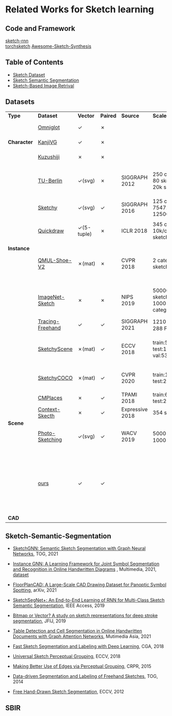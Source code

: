 # Related Works for Sketch learning

## Code and Framework
[sketch-rnn](https://github.com/magenta/magenta/tree/master/magenta/models/sketch_rnn)  
[torchsketch](https://github.com/PengBoXiangShang/torchsketch)
[Awesome-Sketch-Synthesis](https://github.com/MarkMoHR/Awesome-Sketch-Synthesis)


## Table of Contents
* [Sketch Dataset](#Dataset)
* [Sketch Semantic Segmentation](#Sketch-Semantic-Segmentation)
* [Sketch-Based Image Retrival](#SBIR)


## Datasets
<table>
    <tr>
        <td><strong>Type</strong></td>
        <td><strong>Dataset</strong></td>
        <td><strong>Vector</strong></td>
        <td><strong>Paired</strong></td>
        <td><strong>Source</strong></td> 
        <td><strong>Scale</strong></td> 
        <td><strong>Remark</strong></td> 
    </tr>
    <tr>
        <td rowspan="3"><strong>Character</strong></td>
        <td><a href="https://github.com/brendenlake/omniglot/">Omniglot</a></td>
        <td>&check;</td>
        <td>&cross;</td>
        <td></td>
        <td></td>
        <td>Alphabets characters</td>
    </tr>
    <tr>
        <td><a href="http://kanjivg.tagaini.net/">KanjiVG</a></td>
        <td>&check;</td>
        <td>&cross;</td>
        <td></td>
        <td></td>
        <td>Chinese characters</td>
    </tr>
    <tr>
        <td><a href="https://github.com/rois-codh/kmnist">Kuzushiji</a></td>
        <td>&cross;</td>
        <td>&cross;</td>
        <td></td>
        <td></td>
        <td>Japanese characters</td>
    </tr>
    <tr>
        <td rowspan="6"><strong>Instance</strong></td>
        <td><a href="http://cybertron.cg.tu-berlin.de/eitz/projects/classifysketch/">TU-Berlin</a></td>
        <td>&check;(svg)</td>
        <td>&cross;</td>
        <td>SIGGRAPH 2012</td>
        <td>250 categories; 80 sketch/cat; 20k sketches</td>
        <td>第一个大规模的草图数据集、比较形象</td>
    </tr>
    <tr>
        <td><a href="http://sketchy.eye.gatech.edu/">Sketchy</a></td>
        <td>&check;(svg)</td>
        <td>&check;</td>
        <td>SIGGRAPH 2016</td>
        <td>125 categories; 75471 sketches; 12500 images</td>
        <td>每张图片对应5张草图</td>
    </tr>
    <tr>
        <td><a href="https://openreview.net/forum?id=Hy6GHpkCW">Quickdraw</a></td>
        <td>&check;(5-tuple)</td>
        <td>&cross;</td>
        <td>ICLR 2018</td>
        <td>345 categories; 10k/cat; 50M sketches</td>
        <td>数据量大、抽象性高、噪音多</td>
    </tr>
    <tr>
        <td><a href="https://www.eecs.qmul.ac.uk/~qian/Project_cvpr16.html">QMUL-Shoe-V2</a></td>
        <td>&cross;(mat)</td>
        <td>&cross;</td>
        <td>CVPR 2018</td>
        <td>2 categries; 700 sketches</td>
        <td>包含两类物体椅子和鞋，跟图片对应的准确率更高</td>
    </tr>
    <tr>
        <td><a href="https://github.com/HaohanWang/ImageNet-Sketch">ImageNet-Sketch</a></td>
        <td>&cross;</td>
        <td>&cross;</td>
        <td>NIPS 2019</td>
        <td>50000 sketches(image); 1000 ImageNet categories</td>
        <td>单物体、接近图片、很真实、有阴影</td>
    </tr>
    <tr>
        <td><a href="https://github.com/zachzeyuwang/tracing-vs-freehand">Tracing-Freehand</a></td>
        <td>&check;</td>
        <td>&check;</td>
        <td>SIGGRAPH 2021</td>
        <td>1210 Tracing；288 Freehand</td>
        <td>没有类别</td>
    </tr>
    <tr>
        <td rowspan="6"><strong>Scene</strong></td>
        <td><a href="https://arxiv.org/abs/1808.02473">SketchyScene</a></td>
        <td>&cross;(mat)</td>
        <td>&check;</td>
        <td>ECCV 2018</td>
        <td>train:5617; test:1113; val:535</td>
        <td>场景图、草图和图像对应、图片是动漫图片</td>
    </tr>
    <tr>
        <td><a href="https://openaccess.thecvf.com/content_CVPR_2020/papers/Gao_SketchyCOCO_Image_Generation_From_Freehand_Scene_Sketches_CVPR_2020_paper.pdf">SketchyCOCO</a></td>
        <td>&cross;(mat)</td>
        <td>&check;</td>
        <td>CVPR 2020</td>
        <td>train:11265 ; test:2816</td>
        <td>与图像对应的场景草图数据集</td>
    </tr>
    <tr>
        <td><a href="http://projects.csail.mit.edu/cmplaces/">CMPlaces</a></td>
        <td>&cross;</td>
        <td>&check;</td>
        <td>TPAMI 2018</td>
        <td>train:6644; test:2050</td>
        <td></td>
    </tr>
    <tr>
        <td><a href="http://sweb.cityu.edu.hk/hongbofu/doc/context_based_sketch_classification_Expressive2018.pdf">Context-Skecth</a></td>
        <td>&cross;</td>
        <td>&check;</td>
        <td>Expressive 2018</td>
        <td>354 sketches</td>
        <td></td>
    </tr>
    <tr>
        <td><a href="http://www.cs.cmu.edu/~mengtial/proj/sketch/">Photo-Sketching</a></td>
        <td>&check;(svg)</td>
        <td>&check;</td>
        <td>WACV 2019</td>
        <td>5000 sketches；1000 images</td>
        <td>场景草图，但是没有单个物体的标注。trace</td>
    </tr>
    <tr>
        <td><a href="">ours</a></td>
        <td>&check;</td>
        <td>&check;</td>
        <td></td>
        <td></td>
        <td>sketch-text-image对应、同时包含单物体或多物体、包含普通和专业人士绘制</td>
    </tr>
    <tr>
        <td rowspan="1"><strong>CAD</strong></td>
        <td><a href=""></a></td>
        <td></td>
        <td></td>
        <td></td>
        <td></td>
        <td></td>
    </tr>
</table>

## Sketch-Semantic-Segmentation
- [SketchGNN: Semantic Sketch Segmentation with Graph Neural Networks](https://dl.acm.org/doi/pdf/10.1145/3450284), TOG, 2021

- [Instance GNN: A Learning Framework for Joint Symbol Segmentation and Recognition in Online Handwritten Diagrams](http://www.nlpr.ia.ac.cn/databases/CASIA-OHFC/flowchart_recognition_TMM_2021-2nd%20submission.pdf)  , Multimedia, 2021, 
[dataset](http://www.nlpr.ia.ac.cn/databases/CASIA-OHFC/)

- [FloorPlanCAD: A Large-Scale CAD Drawing Dataset for Panoptic Symbol Spotting](https://arxiv.org/pdf/2105.07147.pdf), arXiv, 2021

- [SketchSegNet+: An End-to-End Learning of RNN for Multi-Class Sketch Semantic Segmentation](https://ieeexplore.ieee.org/stamp/stamp.jsp?arnumber=8766108), IEEE Access, 2019

- [Bitmap or Vector? A study on sketch representations for deep stroke segmentation](https://hal.inria.fr/hal-02922043/document), JFIJ, 2019

- [Table Detection and Cell Segmentation in Online Handwritten Documents with Graph Attention Networks](https://dl.acm.org/doi/pdf/10.1145/3444685.3446295), Mutimedia Asia, 2021

- [Fast Sketch Segmentation and Labeling with Deep Learning](https://arxiv.org/pdf/1807.11847), CGA, 2018

- [Universal Sketch Perceptual Grouping](https://openaccess.thecvf.com/content_ECCV_2018/papers/Ke_LI_Universal_Sketch_Perceptual_ECCV_2018_paper.pdf), ECCV, 2018

- [Making Better Use of Edges via Perceptual Grouping](https://www.cv-foundation.org/openaccess/content_cvpr_2015/papers/Qi_Making_Better_Use_2015_CVPR_paper.pdf), CRPR, 2015

- [Data-driven Segmentation and Labeling of Freehand Sketches](https://dl.acm.org/doi/pdf/10.1145/2661229.2661280), TOG, 2014

- [Free Hand-Drawn Sketch Segmentation](https://link.springer.com/content/pdf/10.1007/978-3-642-33718-5_45.pdf), ECCV, 2012







## SBIR


